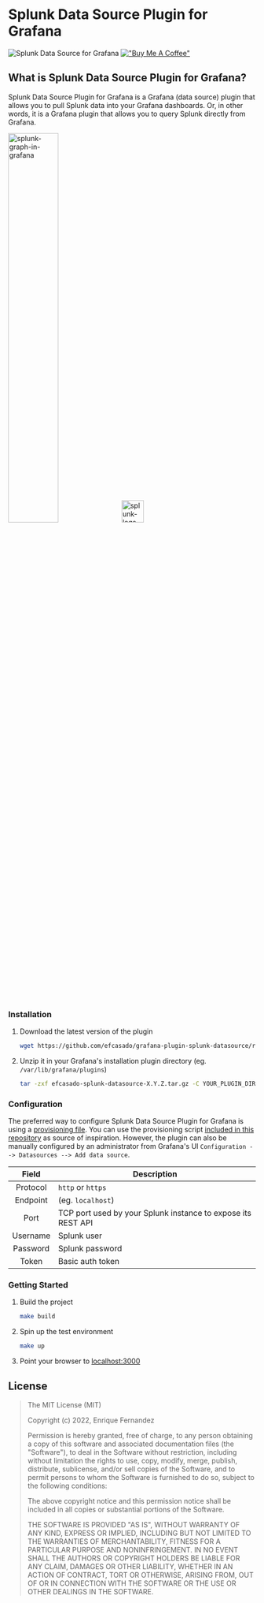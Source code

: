 # Splunk Data Source Plugin for Grafana

![Splunk Data Source for Grafana](https://github.com/efcasado/grafana-plugin-splunk-datasource/actions/workflows/ci.yml/badge.svg?branch=main)
[!["Buy Me A Coffee"](https://img.shields.io/badge/-buy_me_a%C2%A0coffee-gray?logo=buy-me-a-coffee)](https://www.buymeacoffee.com/efcasado)


## What is Splunk Data Source Plugin for Grafana?

Splunk Data Source Plugin for Grafana is a Grafana (data source) plugin that
allows you to pull Splunk data into your Grafana dashboards. Or, in other words,
it is a Grafana plugin that allows you to query Splunk directly from Grafana.

<p float="left">
    <img width="45%" alt="splunk-graph-in-grafana" src="https://user-images.githubusercontent.com/603610/170837503-a9cc164c-6d69-4134-97d2-f585b66fc9b5.png">
    <img width="45" alt="splunk-logs-in-grafana" src="https://user-images.githubusercontent.com/603610/170837506-e8d21f3d-0129-4359-9a26-e04cbc007b20.png">
</p>




### Installation

1. Download the latest version of the plugin

    ```bash
    wget https://github.com/efcasado/grafana-plugin-splunk-datasource/releases/download/vX.Y.Z/efcasado-splunk-datasource-X.Y.Z.tar.gz
    ```

2. Unzip it in your Grafana's installation plugin directory (eg. `/var/lib/grafana/plugins`)

    ```bash
    tar -zxf efcasado-splunk-datasource-X.Y.Z.tar.gz -C YOUR_PLUGIN_DIR
    ```


### Configuration

The preferred way to configure Splunk Data Source Plugin for Grafana is using
a [provisioning file](https://grafana.com/docs/grafana/latest/administration/provisioning/).
You can use the provisioning script [included in this repository](https://github.com/efcasado/grafana-plugin-splunk-datasource/blob/main/provisioning/datasources/splunk-datasource.yml)
as source of inspiration. However, the plugin can also be manually configured
by an administrator from Grafana's UI `Configuration --> Datasources --> Add data source`.


| Field    | Description                                                  |
|:--------:|--------------------------------------------------------------|
| Protocol | `http` or `https`                                            |
| Endpoint | (eg. `localhost`)                                            |
| Port     | TCP port used by your Splunk instance to expose its REST API |
| Username | Splunk user                                                  |
| Password | Splunk password                                              |
| Token    | Basic auth token                                             |


### Getting Started

1. Build the project

   ```bash
   make build
   ```

2. Spin up the test environment

   ```bash
   make up
   ```

3. Point your browser to [localhost:3000](http://localhost:3000)


## License

> The MIT License (MIT)
>
> Copyright (c) 2022, Enrique Fernandez
>
> Permission is hereby granted, free of charge, to any person obtaining a copy
> of this software and associated documentation files (the "Software"), to deal
> in the Software without restriction, including without limitation the rights
> to use, copy, modify, merge, publish, distribute, sublicense, and/or sell
> copies of the Software, and to permit persons to whom the Software is
> furnished to do so, subject to the following conditions:
>
> The above copyright notice and this permission notice shall be included in
> all copies or substantial portions of the Software.
>
> THE SOFTWARE IS PROVIDED "AS IS", WITHOUT WARRANTY OF ANY KIND, EXPRESS OR
> IMPLIED, INCLUDING BUT NOT LIMITED TO THE WARRANTIES OF MERCHANTABILITY,
> FITNESS FOR A PARTICULAR PURPOSE AND NONINFRINGEMENT. IN NO EVENT SHALL THE
> AUTHORS OR COPYRIGHT HOLDERS BE LIABLE FOR ANY CLAIM, DAMAGES OR OTHER
> LIABILITY, WHETHER IN AN ACTION OF CONTRACT, TORT OR OTHERWISE, ARISING FROM,
> OUT OF OR IN CONNECTION WITH THE SOFTWARE OR THE USE OR OTHER DEALINGS IN
> THE SOFTWARE.
